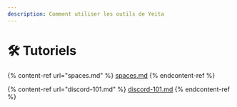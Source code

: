 ```yaml
---
description: Comment utiliser les outils de Yeita
---
```


# 🛠 Tutoriels

{% content-ref url="spaces.md" %}
[spaces.md](spaces.md)
{% endcontent-ref %}

{% content-ref url="discord-101.md" %}
[discord-101.md](discord-101.md)
{% endcontent-ref %}

